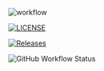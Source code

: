 ![workflow](https://github.com/40794505-MonHtooAung/sem2/actions/workflows/main.yml/badge.svg)

[![LICENSE](https://img.shields.io/github/license/40794505-MonHtooAung/sem2.svg?style=flat-square)](https://github.com/40794505-MonHtooAung/sem2/blob/master/LICENSE)

[![Releases](https://img.shields.io/github/release/40794505-MonHtooAung/sem2/all.svg?style=flat-square)](https://github.com/40794505-MonHtooAung/sem2/releases)

![GitHub Workflow Status](https://img.shields.io/github/actions/workflow/status/40794505-MonHtooAung/sem2/main.yml?branch=develop&style=flat-square)


